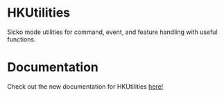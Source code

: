 # HKUtilities

Sicko mode utilities for command, event, and feature handling with useful functions.

# Documentation

Check out the new documentation for HKUtilities [here!](https://hk-yeet.gitbook.io/hkutilities/)
